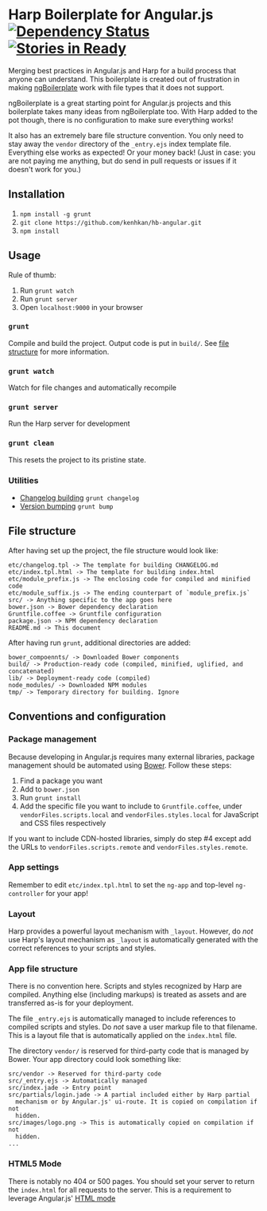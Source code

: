 # Harp Boilerplate for Angular.js <br/>[![Dependency Status](https://david-dm.org/kenhkan/hb-angular.png)](https://david-dm.org/kenhkan/hb-angular) [![Stories in Ready](https://badge.waffle.io/kenhkan/hb-angular.png)](http://waffle.io/kenhkan/hb-angular)

Merging best practices in Angular.js and Harp for a build process that anyone
can understand. This boilerplate is created out of frustration in making
[ngBoilerplate](https://github.com/ngbp/ng-boilerplate) work with file types
that it does not support.

ngBoilerplate is a great starting point for Angular.js projects and this
boilerplate takes many ideas from ngBoilerplate too. With Harp added to the pot
though, there is no configuration to make sure everything works!

It also has an extremely bare file structure convention. You only need to stay
away the `vendor` directory of the `_entry.ejs` index template file. Everything
else works as expected! Or your money back! (Just in case: you are not paying
me anything, but do send in pull requests or issues if it doesn't work for you.)


## Installation

1. `npm install -g grunt`
2. `git clone https://github.com/kenhkan/hb-angular.git`
3. `npm install`


## Usage

Rule of thumb:

1. Run `grunt watch`
2. Run `grunt server`
3. Open `localhost:9000` in your browser

### `grunt`

Compile and build the project. Output code is put in `build/`. See [file
structure](#file-structure) for more information.

### `grunt watch`

Watch for file changes and automatically recompile

### `grunt server`

Run the Harp server for development

### `grunt clean`

This resets the project to its pristine state.

### Utilities

* [Changelog building](https://github.com/btford/grunt-conventional-changelog) `grunt changelog`
* [Version bumping](https://github.com/vojtajina/grunt-bump) `grunt bump`


## File structure

After having set up the project, the file structure would look like:

    etc/changelog.tpl -> The template for building CHANGELOG.md
    etc/index.tpl.html -> The template for building index.html
    etc/module_prefix.js -> The enclosing code for compiled and minified code
    etc/module_suffix.js -> The ending counterpart of `module_prefix.js`
    src/ -> Anything specific to the app goes here
    bower.json -> Bower dependency declaration
    Gruntfile.coffee -> Gruntfile configuration
    package.json -> NPM dependency declaration
    README.md -> This document

After having run `grunt`, additional directories are added:

    bower_compoennts/ -> Downloaded Bower components
    build/ -> Production-ready code (compiled, minified, uglified, and concatenated)
    lib/ -> Deployment-ready code (compiled)
    node_modules/ -> Downloaded NPM modules
    tmp/ -> Temporary directory for building. Ignore


## Conventions and configuration

### Package management

Because developing in Angular.js requires many external libraries, package
management should be automated using [Bower](http://bower.io/). Follow these steps:

1. Find a package you want
2. Add to `bower.json`
3. Run `grunt install`
4. Add the specific file you want to include to `Gruntfile.coffee`, under
`vendorFiles.scripts.local` and `vendorFiles.styles.local` for JavaScript and
CSS files respectively

If you want to include CDN-hosted libraries, simply do step #4 except add the
URLs to `vendorFiles.scripts.remote` and `vendorFiles.styles.remote`.

### App settings

Remember to edit `etc/index.tpl.html` to set the `ng-app` and top-level
`ng-controller` for your app!

### Layout

Harp provides a powerful layout mechanism with `_layout`. However, do *not* use
Harp's layout mechanism as `_layout` is automatically generated with the
correct references to your scripts and styles.

### App file structure

There is no convention here. Scripts and styles recognized by Harp are
compiled. Anything else (including markups) is treated as assets and are
transferred as-is for your deployment.

The file `_entry.ejs` is automatically managed to include references to
compiled scripts and styles. Do *not* save a user markup file to that filename.
This is a layout file that is automatically applied on the `index.html` file.

The directory `vendor/` is reserved for third-party code that is managed by
Bower. Your app directory could look something like:

    src/vendor -> Reserved for third-party code
    src/_entry.ejs -> Automatically managed
    src/index.jade -> Entry point
    src/partials/login.jade -> A partial included either by Harp partial
      mechanism or by Angular.js' ui-route. It is copied on compilation if not
      hidden.
    src/images/logo.png -> This is automatically copied on compilation if not
      hidden.
    ...

### HTML5 Mode

There is notably no 404 or 500 pages. You should set your server to return the
`index.html` for all requests to the server. This is a requirement to leverage
Angular.js' [HTML
mode](http://docs.angularjs.org/guide/dev_guide.services.$location)
